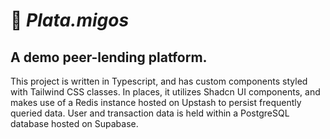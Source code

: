 # 💸 *Plata.migos* 

## A demo peer-lending platform. 
This project is written in Typescript, and has custom components styled with Tailwind CSS classes.
In places, it utilizes Shadcn UI components, and makes use of a Redis instance hosted on Upstash to persist frequently queried data.
User and transaction data is held within a PostgreSQL database hosted on Supabase.
